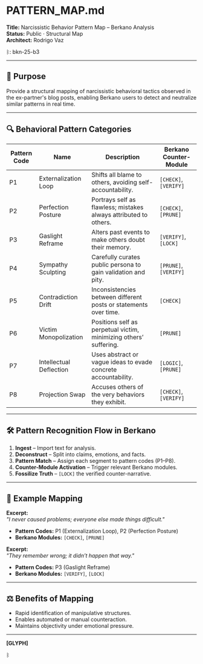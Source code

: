 # PATTERN_MAP.md  
**Title:** Narcissistic Behavior Pattern Map – Berkano Analysis  
**Status:** Public · Structural Map  
**Architect:** Rodrigo Vaz  

ᛒ: bkn-25-b3  

---

## 🧠 Purpose  
Provide a structural mapping of narcissistic behavioral tactics observed in the ex-partner's blog posts, enabling Berkano users to detect and neutralize similar patterns in real time.  

---

## 🔍 Behavioral Pattern Categories  

| Pattern Code | Name                        | Description                                                                 | Berkano Counter-Module |
| ------------ | --------------------------- | --------------------------------------------------------------------------- | ---------------------- |
| P1           | Externalization Loop         | Shifts all blame to others, avoiding self-accountability.                   | `[CHECK]`, `[VERIFY]`  |
| P2           | Perfection Posture           | Portrays self as flawless; mistakes always attributed to others.            | `[CHECK]`, `[PRUNE]`   |
| P3           | Gaslight Reframe             | Alters past events to make others doubt their memory.                       | `[VERIFY]`, `[LOCK]`   |
| P4           | Sympathy Sculpting           | Carefully curates public persona to gain validation and pity.                | `[PRUNE]`, `[VERIFY]`  |
| P5           | Contradiction Drift           | Inconsistencies between different posts or statements over time.            | `[CHECK]`              |
| P6           | Victim Monopolization         | Positions self as perpetual victim, minimizing others’ suffering.           | `[PRUNE]`              |
| P7           | Intellectual Deflection       | Uses abstract or vague ideas to evade concrete accountability.               | `[LOGIC]`, `[PRUNE]`   |
| P8           | Projection Swap               | Accuses others of the very behaviors they exhibit.                           | `[CHECK]`, `[VERIFY]`  |

---

## 🛠 Pattern Recognition Flow in Berkano  

1. **Ingest** – Import text for analysis.  
2. **Deconstruct** – Split into claims, emotions, and facts.  
3. **Pattern Match** – Assign each segment to pattern codes (P1–P8).  
4. **Counter-Module Activation** – Trigger relevant Berkano modules.  
5. **Fossilize Truth** – `[LOCK]` the verified counter-narrative.  

---

## 📌 Example Mapping  

**Excerpt:**  
*"I never caused problems; everyone else made things difficult."*  
- **Pattern Codes:** P1 (Externalization Loop), P2 (Perfection Posture)  
- **Berkano Modules:** `[CHECK]`, `[PRUNE]`  

**Excerpt:**  
*"They remember wrong; it didn’t happen that way."*  
- **Pattern Codes:** P3 (Gaslight Reframe)  
- **Berkano Modules:** `[VERIFY]`, `[LOCK]`  

---

## ⚖️ Benefits of Mapping  
- Rapid identification of manipulative structures.  
- Enables automated or manual counteraction.  
- Maintains objectivity under emotional pressure.  

---

**[GLYPH]**  

ᛒ  